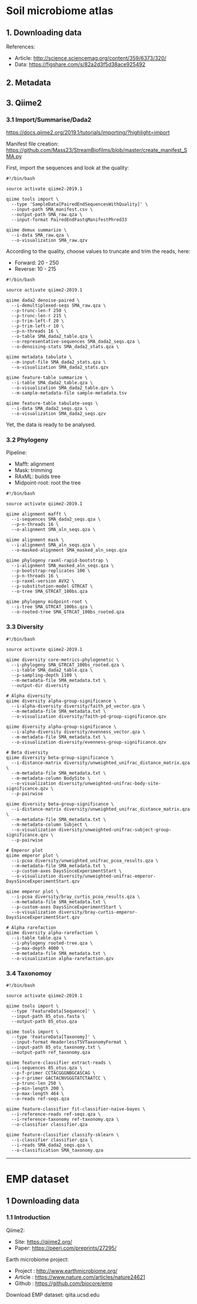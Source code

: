 # Soil microbiome atlas

## 1. Downloading data

References:
- Article: http://science.sciencemag.org/content/359/6373/320/
- Data: https://figshare.com/s/82a2d3f5d38ace925492

## 2. Metadata

## 3. Qiime2
### 3.1 Import/Summarise/Dada2
https://docs.qiime2.org/2019.1/tutorials/importing/?highlight=import

Manifest file creation: https://github.com/Mass23/StreamBiofilms/blob/master/create_manifest_SMA.py

First, import the sequences and look at the quality:
```
#!/bin/bash

source activate qiime2-2019.1

qiime tools import \
  --type 'SampleData[PairedEndSequencesWithQuality]' \
  --input-path SMA_manifest.csv \
  --output-path SMA_raw.qza \
  --input-format PairedEndFastqManifestPhred33

qiime demux summarize \
  --i-data SMA_raw.qza \
  --o-visualization SMA_raw.qzv
```

According to the quality, choose values to truncate and trim the reads, here:
- Forward: 20 - 250
- Reverse: 10 - 215

```
#!/bin/bash

source activate qiime2-2019.1

qiime dada2 denoise-paired \
  --i-demultiplexed-seqs SMA_raw.qza \
  --p-trunc-len-f 250 \
  --p-trunc-len-r 215 \
  --p-trim-left-f 20 \
  --p-trim-left-r 10 \
  --p-n-threads 16 \
  --o-table SMA_dada2_table.qza \
  --o-representative-sequences SMA_dada2_seqs.qza \
  --o-denoising-stats SMA_dada2_stats.qza \

qiime metadata tabulate \
  --m-input-file SMA_dada2_stats.qza \
  --o-visualization SMA_dada2_stats.qzv

qiime feature-table summarize \
  --i-table SMA_dada2_table.qza \
  --o-visualization SMA_dada2_table.qzv \
  --m-sample-metadata-file sample-metadata.tsv

qiime feature-table tabulate-seqs \
  --i-data SMA_dada2_seqs.qza \
  --o-visualization SMA_dada2_seqs.qzv
```
Yet, the data is ready to be analysed.

### 3.2 Phylogeny
Pipeline:
- Mafft: alignment
- Mask: trimming
- RAxML: builds tree
- Midpoint-root: root the tree

```
#!/bin/bash

source activate qiime2-2019.1

qiime alignment mafft \
  --i-sequences SMA_dada2_seqs.qza \
  --p-n-threads 16 \
  --o-alignment SMA_aln_seqs.qza \

qiime alignment mask \
  --i-alignment SMA_aln_seqs.qza \
  --o-masked-alignment SMA_masked_aln_seqs.qza

qiime phylogeny raxml-rapid-bootstrap \
  --i-alignment SMA_masked_aln_seqs.qza \
  --p-bootstrap-replicates 100 \
  --p-n-threads 16 \
  --p-raxml-version AVX2 \
  --p-substitution-model GTRCAT \
  --o-tree SMA_GTRCAT_100bs.qza

qiime phylogeny midpoint-root \
  --i-tree SMA_GTRCAT_100bs.qza \
  --o-rooted-tree SMA_GTRCAT_100bs_rooted.qza
```

### 3.3 Diversity
```
#!/bin/bash

source activate qiime2-2019.1

qiime diversity core-metrics-phylogenetic \
  --i-phylogeny SMA_GTRCAT_100bs_rooted.qza \
  --i-table SMA_dada2_table.qza \
  --p-sampling-depth 1109 \
  --m-metadata-file SMA_metadata.txt \
  --output-dir diversity

# Alpha diversity
qiime diversity alpha-group-significance \
  --i-alpha-diversity diversity/faith_pd_vector.qza \
  --m-metadata-file SMA_metadata.txt \
  --o-visualization diversity/faith-pd-group-significance.qzv

qiime diversity alpha-group-significance \
  --i-alpha-diversity diversity/evenness_vector.qza \
  --m-metadata-file SMA_metadata.txt \
  --o-visualization diversity/evenness-group-significance.qzv

# Beta diversity
qiime diversity beta-group-significance \
  --i-distance-matrix diversity/unweighted_unifrac_distance_matrix.qza \
  --m-metadata-file SMA_metadata.txt \
  --m-metadata-column BodySite \
  --o-visualization diversity/unweighted-unifrac-body-site-significance.qzv \
  --p-pairwise

qiime diversity beta-group-significance \
  --i-distance-matrix diversity/unweighted_unifrac_distance_matrix.qza \
  --m-metadata-file SMA_metadata.txt \
  --m-metadata-column Subject \
  --o-visualization diversity/unweighted-unifrac-subject-group-significance.qzv \
  --p-pairwise

# Emperor plot
qiime emperor plot \
  --i-pcoa diversity/unweighted_unifrac_pcoa_results.qza \
  --m-metadata-file SMA_metadata.txt \
  --p-custom-axes DaysSinceExperimentStart \
  --o-visualization diversity/unweighted-unifrac-emperor-DaysSinceExperimentStart.qzv

qiime emperor plot \
  --i-pcoa diversity/bray_curtis_pcoa_results.qza \
  --m-metadata-file SMA_metadata.txt \
  --p-custom-axes DaysSinceExperimentStart \
  --o-visualization diversity/bray-curtis-emperor-DaysSinceExperimentStart.qzv

# Alpha rarefaction
qiime diversity alpha-rarefaction \
  --i-table table.qza \
  --i-phylogeny rooted-tree.qza \
  --p-max-depth 4000 \
  --m-metadata-file SMA_metadata.txt \
  --o-visualization alpha-rarefaction.qzv
```

### 3.4 Taxonomoy
```
#!/bin/bash

source activate qiime2-2019.1

qiime tools import \
  --type 'FeatureData[Sequence]' \
  --input-path 85_otus.fasta \
  --output-path 85_otus.qza

qiime tools import \
  --type 'FeatureData[Taxonomy]' \
  --input-format HeaderlessTSVTaxonomyFormat \
  --input-path 85_otu_taxonomy.txt \
  --output-path ref_taxonomy.qza
  
qiime feature-classifier extract-reads \
  --i-sequences 85_otus.qza \
  --p-f-primer CCTACGGGNBGCASCAG \
  --p-r-primer GACTACNVGGGTATCTAATCC \
  --p-trunc-len 250 \
  --p-min-length 200 \
  --p-max-length 464 \
  --o-reads ref-seqs.qza
  
qiime feature-classifier fit-classifier-naive-bayes \
  --i-reference-reads ref-seqs.qza \
  --i-reference-taxonomy ref-taxonomy.qza \
  --o-classifier classifier.qza
  
qiime feature-classifier classify-sklearn \
  --i-classifier classifier.qza \
  --i-reads SMA_dada2_seqs.qza \
  --o-classification SMA_taxonomy.qza
```

***
# EMP dataset

## 1 Downloading data
### 1.1 Introduction

Qiime2:
- Site: https://qiime2.org/
- Paper: https://peerj.com/preprints/27295/

Earth microbiome project:
- Project	: http://www.earthmicrobiome.org/
- Article 	: https://www.nature.com/articles/nature24621
- Github 	: https://github.com/biocore/emp

Download EMP dataset: qiita.ucsd.edu


